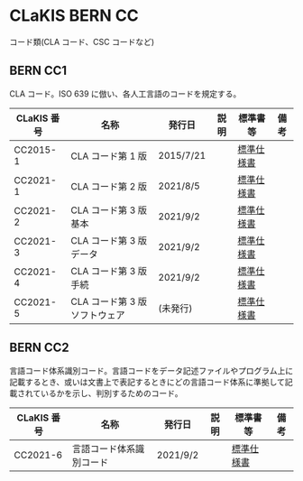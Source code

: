 # CLaKIS BERN CC

コード類(CLA コード、CSC コードなど)

## BERN CC1

CLA コード。ISO 639 に倣い、各人工言語のコードを規定する。

| CLaKIS 番号 | 名称                          | 発行日    | 説明 | 標準書等                                                                              | 備考 |
| ----------- | ----------------------------- | --------- | ---- | ------------------------------------------------------------------------------------- | ---- |
| CC2015-1    | CLA コード第 1 版             | 2015/7/21 |      | [標準仕様書](https://github.com/CL-KIITA/CLACode_SRI/blob/conla/doc/spec/cla_old.md)  |      |
| CC2021-1    | CLA コード第 2 版             | 2021/8/5  |      | [標準仕様書](https://github.com/CL-KIITA/CLACode_SRI/blob/conla/doc/spec/cla_old.md)  |      |
| CC2021-2    | CLA コード第 3 版基本         | 2021/9/2  |      | [標準仕様書](https://github.com/CL-KIITA/CLACode_SRI/blob/conla/doc/spec/cla_code.md) |      |
| CC2021-3    | CLA コード第 3 版データ       | 2021/9/2  |      | [標準仕様書](https://github.com/CL-KIITA/CLACode_SRI/blob/conla/doc/spec/cla_code.md) |      |
| CC2021-4    | CLA コード第 3 版手続         | 2021/9/2  |      | [標準仕様書](https://github.com/CL-KIITA/CLACode_SRI/blob/conla/doc/spec/cla_code.md) |      |
| CC2021-5    | CLA コード第 3 版ソフトウェア | (未発行)  |      | [標準仕様書](https://github.com/CL-KIITA/CLACode_SRI/blob/conla/doc/spec/cla_code.md) |      |

## BERN CC2

言語コード体系識別コード。言語コードをデータ記述ファイルやプログラム上に記載するとき、或いは文書上で表記するときにどの言語コード体系に準拠して記載されているかを示し、判別するためのコード。

| CLaKIS 番号 | 名称                     | 発行日   | 説明 | 標準書等                                                                              | 備考 |
| ----------- | ------------------------ | -------- | ---- | ------------------------------------------------------------------------------------- | ---- |
| CC2021-6    | 言語コード体系識別コード | 2021/9/2 |      | [標準仕様書](https://github.com/CL-KIITA/CLACode_SRI/blob/conla/doc/spec/sys_disc.md) |      |
